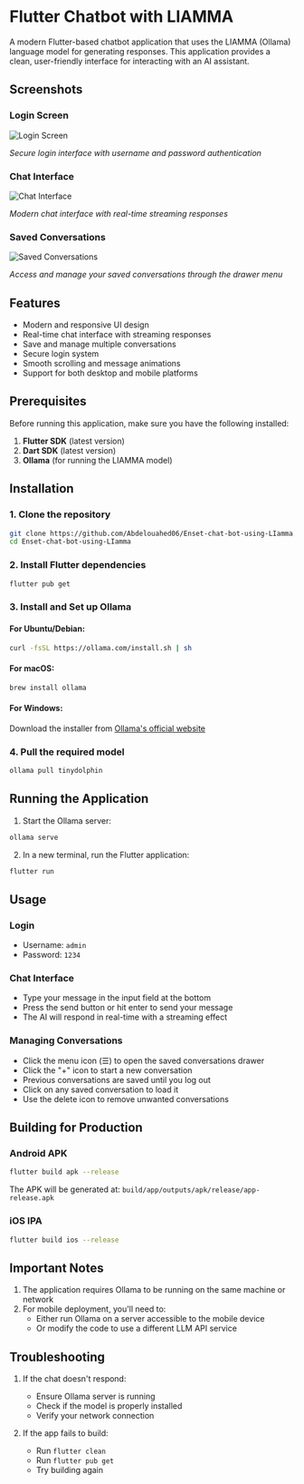 # Flutter Chatbot with LIAMMA

A modern Flutter-based chatbot application that uses the LIAMMA (Ollama) language model for generating responses. This application provides a clean, user-friendly interface for interacting with an AI assistant.

## Screenshots

### Login Screen
![Login Screen](images/login_screen.png)

*Secure login interface with username and password authentication*

### Chat Interface
![Chat Interface](images/chat_interface.png)

*Modern chat interface with real-time streaming responses*

### Saved Conversations
![Saved Conversations](images/saved_conversations.png)

*Access and manage your saved conversations through the drawer menu*

## Features

- Modern and responsive UI design
- Real-time chat interface with streaming responses
- Save and manage multiple conversations
- Secure login system
- Smooth scrolling and message animations
- Support for both desktop and mobile platforms

## Prerequisites

Before running this application, make sure you have the following installed:

1. **Flutter SDK** (latest version)
2. **Dart SDK** (latest version)
3. **Ollama** (for running the LIAMMA model)

## Installation

### 1. Clone the repository
```bash
git clone https://github.com/Abdelouahed06/Enset-chat-bot-using-LIamma.git
cd Enset-chat-bot-using-LIamma
```

### 2. Install Flutter dependencies
```bash
flutter pub get
```

### 3. Install and Set up Ollama

#### For Ubuntu/Debian:
```bash
curl -fsSL https://ollama.com/install.sh | sh
```

#### For macOS:
```bash
brew install ollama
```

#### For Windows:
Download the installer from [Ollama's official website](https://ollama.com)

### 4. Pull the required model
```bash
ollama pull tinydolphin
```

## Running the Application

1. Start the Ollama server:
```bash
ollama serve
```

2. In a new terminal, run the Flutter application:
```bash
flutter run
```

## Usage

### Login
- Username: `admin`
- Password: `1234`

### Chat Interface
- Type your message in the input field at the bottom
- Press the send button or hit enter to send your message
- The AI will respond in real-time with a streaming effect

### Managing Conversations
- Click the menu icon (☰) to open the saved conversations drawer
- Click the "+" icon to start a new conversation
- Previous conversations are saved until you log out
- Click on any saved conversation to load it
- Use the delete icon to remove unwanted conversations

## Building for Production

### Android APK
```bash
flutter build apk --release
```
The APK will be generated at: `build/app/outputs/apk/release/app-release.apk`

### iOS IPA
```bash
flutter build ios --release
```

## Important Notes

1. The application requires Ollama to be running on the same machine or network
2. For mobile deployment, you'll need to:
   - Either run Ollama on a server accessible to the mobile device
   - Or modify the code to use a different LLM API service

## Troubleshooting

1. If the chat doesn't respond:
   - Ensure Ollama server is running
   - Check if the model is properly installed
   - Verify your network connection

2. If the app fails to build:
   - Run `flutter clean`
   - Run `flutter pub get`
   - Try building again
